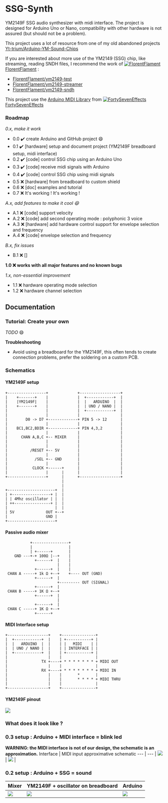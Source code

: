 # SSG-Synth
YM2149F SSG audio synthesizer with midi interface.
The project is designed for Arduino Uno or Nano, compatibility with other hardware is not assured (but should not be a problem).

This project uses a lot of resource from one of my old abandoned projects [Yt-trium/Arduino-YM-Sound-Chips](https://github.com/Yt-trium/Arduino-YM-Sound-Chips)

If you are interested about more use of the YM2149 (SSG) chip, like streaming, reading SNDH files, I recommend the work of [![FlorentFlament](https://avatars2.githubusercontent.com/u/6681007?s=20&v=4) FlorentFlament](https://github.com/FlorentFlament) :
* [FlorentFlament/ym2149-test](https://github.com/FlorentFlament/ym2149-test)
* [FlorentFlament/ym2149-streamer](https://github.com/FlorentFlament/ym2149-streamer)
* [FlorentFlament/ym2149-sndh](https://github.com/FlorentFlament/ym2149-sndh)

This project use the [Arduino MIDI Library](https://github.com/FortySevenEffects/arduino_midi_library) from [![FortySevenEffects](https://avatars2.githubusercontent.com/u/1766006?s=20&v=4) FortySevenEffects](https://github.com/FortySevenEffects)


### Roadmap
*0.x, make it work*
* 0.0 :heavy_check_mark: create Arduino and GitHub project :smile:
* 0.1 :heavy_check_mark: [hardware] setup and document project (YM2149F breadboard setup, midi interface)
* 0.2 :heavy_check_mark: [code] control SSG chip using an Arduino Uno
* 0.3 :heavy_check_mark: [code] receive midi signals with Arduino
* 0.4 :heavy_check_mark: [code] control SSG chip using midi signals
* 0.5 :x: [hardware] from breadboard to custom shield
* 0.6 :x: [doc] examples and tutorial
* 0.7 :x: It's working ! It's working !

*A.x, add features to make it cool :smile:*
* A.1 :x: [code] support velocity
* A.2 :x: [code] add second operating mode : polyphonic 3 voice
* A.3 :x: [hardware] add hardware control support for envelope selection and frequency
* A.4 :x: [code] envelope selection and frequency

*B.x, fix issues*
* B.1 :x: []

**1.0 :x: works with all major features and no known bugs**

*1.x, non-essential improvement*
* 1.1 :x: hardware operating mode selection
* 1.2 :x: hardware channel selection


## Documentation
### Tutorial: Create your own
*TODO* :smile:

**Troubleshooting**
* Avoid using a breadboard for the YM2149F, this often tends to create connection problems, prefer the soldering on a custom PCB.

### Schematics
#### YM2149F setup
```
+-----------------+             +------------------+
|    +-------+    |             |  +------------+  |
|    |YM2149F|    |             |  |   ARDUINO  |  |
|    +-------+    |             |  | UNO / NANO |  |
|                 |             |  +------------+  |
|                 |             |                  |
|        D0 -> D7 +-------------+ PIN 5 -> 12      |
|                 |             |                  |
|    BC1,BC2,BDIR +-------------+ PIN 4,3,2        |
|                 |             |                  |
|      CHAN A,B,C +-- MIXER     |                  |
|                 |             |                  |
|                 |             |                  |
|          /RESET +-- 5V        |                  |
|                 |             |                  |
|            /SEL +-- GND       |                  |
|                 |             |                  |
|           CLOCK +------+      |                  |
|                 |      |      |                  |
+-----------------+      |      +------------------+
                         |
                         |
+---------------------+  |
| +-----------------+ |  |
| | 4Mhz oscillator | |  |
| ++----------------+ |  |
|                     |  |
| 5V              OUT +--+
|                 GND |
+---------------------+
```

#### Passive audio mixer
```
           +----------------+
           |                |
           | +------+       |
    GND ---+-+ 100Ω |--+    |
             +------+  |    |
                       |    |
             +------+  |    |
 CHAN A -----+ 1k Ω +--+    +---- OUT (GND)
             +------+  |
                       +--------- OUT (SIGNAL)
             +------+  |
 CHAN B -----+ 1K Ω +--+
             +------+  |
                       |
             +------+  |
 CHAN C -----+ 1K Ω +--+
             +------+
```

#### MIDI Interface setup
```
+------------------+    +---------------+
|  +------------+  |    | +-----------+ |
|  |   ARDUINO  |  |    | |   MIDI    | |
|  | UNO / NANO |  |    | | INTERFACE | |
|  +------------+  |    | +-----------+ |
|                  |    |               |
|               TX +----+ * * * * * * * + MIDI OUT
|                  |    |               |
|               RX +----+ * * * * * * * + MIDI IN
|                  |    |       *       |
|                  |    |       * * * * + MIDI THRU
|                  |    |               |
+------------------+    +---------------+
```

#### YM2149F pinout
![](doc/media/pin_layout.png)


### What does it look like ?

### 0.3 setup : Arduino + MIDI interface = blink led
**WARNING: the MIDI interface is not of our design, the schematic is an approximation.**
Interface | MIDI input approximative schematic
--- | ---
| ![](doc/media/midi_interface.png) | ![](doc/media/midi_interface_schematic.png) |

### 0.2 setup : Arduino + SSG = sound
Mixer | YM2149F + oscillator on breadboard | Arduino
--- | --- | ---
| ![](doc/media/mixer_0_2.png) | ![](doc/media/YM2149F_0_2.png) | ![](doc/media/arduino_0_2.png) |
